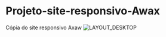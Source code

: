 # Projeto-site-responsivo-Awax
Cópia do site responsivo Axaw 
![LAYOUT_DESKTOP](https://user-images.githubusercontent.com/70414436/109029213-60285400-76a1-11eb-9d2b-518eea734cd3.jpg)
